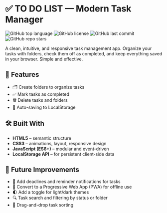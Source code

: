 # ✅ TO DO LIST — Modern Task Manager

![GitHub top language](https://img.shields.io/github/languages/top/AnStacy/To-Do-List)
![GitHub license](https://img.shields.io/github/license/AnStacy/To-Do-List)
![GitHub last commit](https://img.shields.io/github/last-commit/AnStacy/To-Do-List)
![GitHub repo stars](https://img.shields.io/github/stars/AnStacy/To-Do-List?style=social)

A clean, intuitive, and responsive task management app. Organize your tasks with folders, check them off as completed, and keep everything saved in your browser. Simple and effective.

## 🚀 Features

- 🗂️ Create folders to organize tasks
- ✅ Mark tasks as completed
- 🗑️ Delete tasks and folders
- 💾 Auto-saving to LocalStorage

## 🛠️ Built With

- **HTML5** – semantic structure
- **CSS3** – animations, layout, responsive design
- **JavaScript (ES6+)** – modular and event-driven
- **LocalStorage API** – for persistent client-side data

## 🧠 Future Improvements

- 🔔 Add deadlines and reminder notifications for tasks
- 📱 Convert to a Progressive Web App (PWA) for offline use
- 🌓 Add a toggle for light/dark themes
- 🔍 Task search and filtering by status or folder
- 🧩 Drag-and-drop task sorting
